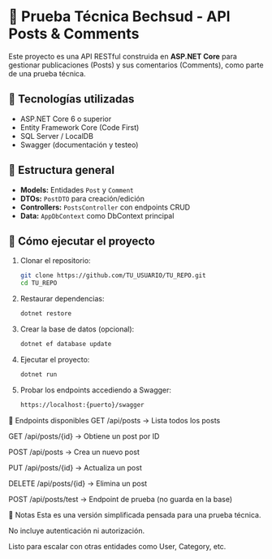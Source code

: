 ﻿# 📘 Prueba Técnica Bechsud - API Posts & Comments

Este proyecto es una API RESTful construida en **ASP.NET Core** para gestionar publicaciones (Posts) y sus comentarios (Comments), como parte de una prueba técnica.

## 🚀 Tecnologías utilizadas

- ASP.NET Core 6 o superior
- Entity Framework Core (Code First)
- SQL Server / LocalDB
- Swagger (documentación y testeo)

## 📂 Estructura general

- **Models:** Entidades `Post` y `Comment`
- **DTOs:** `PostDTO` para creación/edición
- **Controllers:** `PostsController` con endpoints CRUD
- **Data:** `AppDbContext` como DbContext principal

## 🔧 Cómo ejecutar el proyecto

1. Clonar el repositorio:
   ```bash
   git clone https://github.com/TU_USUARIO/TU_REPO.git
   cd TU_REPO

2. Restaurar dependencias:
	```bash
   dotnet restore

3. Crear la base de datos (opcional):
	```bash
   dotnet ef database update

4. Ejecutar el proyecto:
	```bash
   dotnet run

5. Probar los endpoints accediendo a Swagger:
   ```bash
   https://localhost:{puerto}/swagger

📮 Endpoints disponibles
GET /api/posts → Lista todos los posts

GET /api/posts/{id} → Obtiene un post por ID

POST /api/posts → Crea un nuevo post

PUT /api/posts/{id} → Actualiza un post

DELETE /api/posts/{id} → Elimina un post

POST /api/posts/test → Endpoint de prueba (no guarda en la base)

📝 Notas
Esta es una versión simplificada pensada para una prueba técnica.

No incluye autenticación ni autorización.

Listo para escalar con otras entidades como User, Category, etc.
